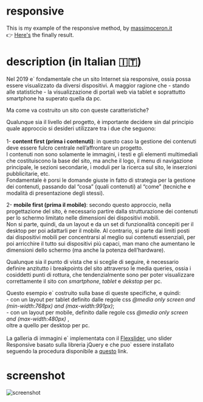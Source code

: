 # responsive

This is my example of the responsive method, by <a href="http://www.massimoceron.it" target="_blank">massimoceron.it</a><br>
👉 <a href="http://ceron.altervista.org/corso-web-2.0/my-site/erika/responsive-vf-base-lezione-20/index.html" target="_blank">Here's</a> the finally result. 
<br>

# description (in Italian 🇮🇹)

 <p>Nel 2019 e&grave; fondamentale che un sito Internet sia responsive, ossia possa essere visualizzato da diversi dispositivi. A maggior ragione che - stando alle statistiche - la visualizzazione di portali web via tablet e soprattutto smartphone ha superato quella da pc.</p>
<p>Ma come va costruito un sito con queste caratteristiche?</p>
<p>Qualunque sia il livello del progetto, è importante decidere sin dal principio quale approccio si desideri utilizzare tra i due che seguono:<br><br>
1- <b>content first (prima i contenuti)</b>: in questo caso la gestione dei contenuti deve essere fulcro centrale nell’affrontare un progetto.<br>I contenuti non sono solamente le immagini, i testi e gli elementi multimediali che costituiscono la base del sito, ma anche il logo, il menu di navigazione principale, le sezioni secondarie, i moduli per la ricerca sul sito, le inserzioni pubblicitarie, etc. <br>Fondamentale è porsi le domande giuste in fatto di strategia per la gestione dei contenuti, passando dal “cosa” (quali contenuti) al “come” (tecniche e modalità di presentazione degli stessi).<br>

2- <b>mobile first (prima il mobile)</b>: secondo questo approccio, nella progettazione del sito, è necessario partire dalla strutturazione dei contenuti per lo schermo limitato nelle dimensioni dei dispositivi mobili. <br>Non si parte, quindi, da un layout e da un set di funzionalità concepiti per il desktop per poi adattarli per il mobile. Al contrario, si parte dai limiti posti dai dispositivi mobili per concentrarsi al meglio sui contenuti essenziali, per poi arricchire il tutto sui dispositivi più capaci, man mano che aumentano le dimensioni dello schermo (ma anche la potenza dell’hardware).<br>

Qualunque sia il punto di vista che si sceglie di seguire, è necessario definire anzitutto i breakpoints del sito attraverso le media queries, ossia i cosiddetti punti di rottura, che tendenzialmente sono per poter visualizzare correttamente il sito con <i>smartphone</i>, <i>tablet</i> e <i>dekstop</i> per pc.</p>
<p>Questo esempio e&grave; costruito sulla base di queste specifiche, e quindi:<br>- con un layout per tablet definito dalle regole css
<i>@media only screen and (min-width:768px) and (max-width:991px)</i>;
<br>- con un layout per mobile, definito dalle regole css <i>@media only screen and (max-width:480px)</i> ,<br>oltre a quello per desktop per pc.<br><br>La galleria di immagini e&grave; implementata con il <a href="https://github.com/woocommerce/FlexSlider" target="_blank">Flexslider</a>, uno slider Responsive basato sulla libreria jQuery e che puo&grave; essere installato seguendo la procedura disponibile a <a href="http://www.thomasmoore.it/webdesign/js/flexslider.asp" target="_blank">questo</a> link.</p>

# screenshot
  
![screenshot](img/1.jpg) 
